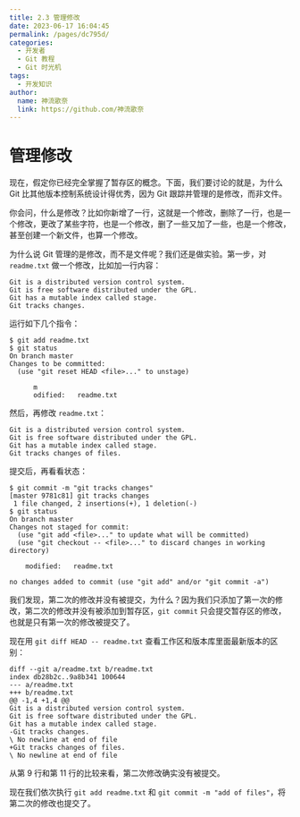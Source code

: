 ```yaml
---
title: 2.3 管理修改
date: 2023-06-17 16:04:45
permalink: /pages/dc795d/
categories:
  - 开发者
  - Git 教程
  - Git 时光机
tags:
  - 开发知识
author: 
  name: 神流歌奈
  link: https://github.com/神流歌奈
---
```

# 管理修改

现在，假定你已经完全掌握了暂存区的概念。下面，我们要讨论的就是，为什么 Git 比其他版本控制系统设计得优秀，因为 Git 跟踪并管理的是修改，而非文件。

你会问，什么是修改？比如你新增了一行，这就是一个修改，删除了一行，也是一个修改，更改了某些字符，也是一个修改，删了一些又加了一些，也是一个修改，甚至创建一个新文件，也算一个修改。

为什么说 Git 管理的是修改，而不是文件呢？我们还是做实验。第一步，对 `readme.txt` 做一个修改，比如加一行内容：

```
Git is a distributed version control system.
Git is free software distributed under the GPL.
Git has a mutable index called stage.
Git tracks changes.
```

运行如下几个指令：

```shell
$ git add readme.txt
$ git status
On branch master
Changes to be committed:
  (use "git reset HEAD <file>..." to unstage)

      m
      odified:   readme.txt
```
然后，再修改 `readme.txt`：

```
Git is a distributed version control system.
Git is free software distributed under the GPL.
Git has a mutable index called stage.
Git tracks changes of files.
```

提交后，再看看状态：

```shell
$ git commit -m "git tracks changes"
[master 9781c81] git tracks changes
 1 file changed, 2 insertions(+), 1 deletion(-)
$ git status
On branch master
Changes not staged for commit:
  (use "git add <file>..." to update what will be committed)
  (use "git checkout -- <file>..." to discard changes in working directory)

	modified:   readme.txt

no changes added to commit (use "git add" and/or "git commit -a")
```

我们发现，第二次的修改并没有被提交，为什么？因为我们只添加了第一次的修改，第二次的修改并没有被添加到暂存区，`git commit` 只会提交暂存区的修改，也就是只有第一次的修改被提交了。

现在用 `git diff HEAD -- readme.txt` 查看工作区和版本库里面最新版本的区别：

```shell
diff --git a/readme.txt b/readme.txt
index db28b2c..9a8b341 100644
--- a/readme.txt
+++ b/readme.txt
@@ -1,4 +1,4 @@
Git is a distributed version control system.
Git is free software distributed under the GPL.
Git has a mutable index called stage.
-Git tracks changes.
\ No newline at end of file
+Git tracks changes of files.
\ No newline at end of file
```

从第 9 行和第 11 行的比较来看，第二次修改确实没有被提交。

现在我们依次执行 `git add readme.txt` 和 `git commit -m "add of files"`，将第二次的修改也提交了。
